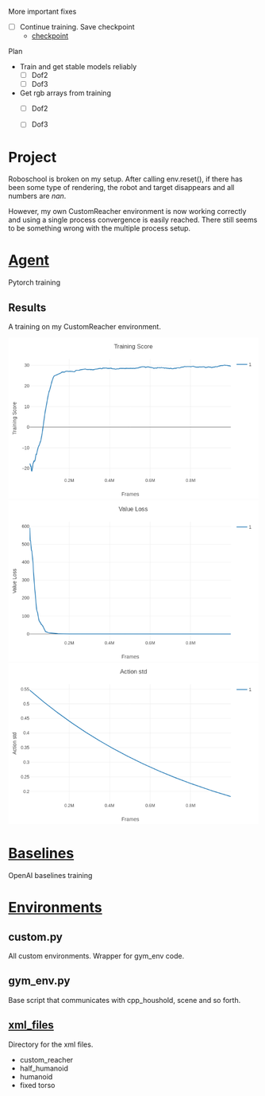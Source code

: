 More important fixes
* [ ] Continue training. Save checkpoint
	* [checkpoint](https://discuss.pytorch.org/t/saving-and-loading-a-model-in-pytorch/2610/3)


Plan
* Train and get stable models reliably
	* [ ] Dof2
	* [ ] Dof3

* Get rgb arrays from training
	* [ ] Dof2
	* [ ] Dof3


Project
==========

Roboschool is broken on my setup.
After calling env.reset(), if there has been some type of rendering, the robot and target disappears and all numbers are *nan*.

However, my own CustomReacher environment is now working correctly and using a single process convergence is easily reached.
There still seems to be something wrong with the multiple process setup.


# [Agent](Agent/)
Pytorch training

## Results
A training on my CustomReacher environment.

![Training rewards](Agent/Result/Dec9/training_score.png)
![Value loss](Agent/Result/Dec9/value_loss.png)
![Action std](Agent/Result/Dec9/action_std.png)


# [Baselines](Baselines/)
OpenAI baselines training

# [Environments](environments/)

##  custom.py

All custom environments. Wrapper for gym_env code.

##  gym_env.py

Base script that communicates with cpp_houshold, scene and so forth.

## [xml_files](environments/xml_files)
Directory for the xml files.

* custom_reacher
* half_humanoid
* humanoid
* fixed torso

